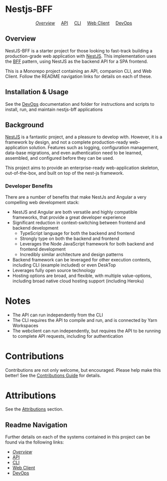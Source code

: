 # Nestjs-BFF

<p align="center">
  <i><a href="README.md">Overview</a></i>
  &nbsp;&nbsp;&nbsp;
	<a href="apps/api/README.md">API</a>
  &nbsp;&nbsp;&nbsp;
	<a href="apps/cli/README.md">CLI</a>
  &nbsp;&nbsp;&nbsp;
	<a href="apps/webclient/README.md">Web Client</a>
  &nbsp;&nbsp;&nbsp;
	<a href="devops/README.md">DevOps</a>
</p>

## Overview

NestJS-BFF is a starter project for those looking to fast-track building a production-grade web application with [NestJS](https://nestjs.com/). This implementation uses the [BFF](https://samnewman.io/patterns/architectural/bff/) pattern, using NestJS as the backend API for a SPA frontend.

This is a Monorepo project containing an API, companion CLI, and Web Client. Follow the README navigation links for details on each of these.

## Installation & Usage

See the [DevOps](devops/README.md) documentation and folder for instructions and scripts to install, run, and maintain nestjs-bff applications

## Background

[NestJS](https://nestjs.com/) is a fantastic project, and a pleasure to develop with. However, it is a framework by design, and not a complete production-ready web-application solution. Features such as logging, configuration management, data-base migrations, and even authentication need to be learned, assembled, and configured before they can be used.

This project aims to provide an enterprise-ready web-application skeleton, out-of-the-box, and built on top of the nest-js framework.

### Developer Benefits

There are a number of benefits that make NestJs and Angular a very compelling web development stack:

- NestJS and Angular are both versatile and highly compatible frameworks, that provide a great developer experience
- Significant reduction in context-switching between frontend and backend development
  - TypeScript language for both the backend and frontend
  - Strongly type on both the backend and frontend
  - Leverages the Node JavaScript framework for both backend and frontend development
  - Incredibly similar architecture and design patterns
- Backend framework can be leveraged for other execution contexts, including CLI (example included) or even DeskTop
- Leverages fully open source technology
- Hosting options are broad, and flexible, with multiple value-options, including broad native cloud hosting support (including Heroku)

# Notes

- The API can run independently from the CLI
- The CLI requires the API to compile and run, and is connected by Yarn Workspaces
- The webclient can run independently, but requires the API to be running to complete API requests, including for authentication

# Contributions

Contributions are not only welcome, but encouraged. Please help make this better! See the [Contributions Guide](CONTRIBUTIONS.md) for details.

# Attributions

See the [Attributions](attributions/ATTRIBUTIONS.md) section.

## Readme Navigation

Further details on each of the systems contained in this project can be found via the following links:

- _[Overview](README.md)_
- [API](api/README.md)
- [CLI](cli/README.md)
- [Web Client](webclient/README.md)
- [DevOps](devops/README.md)
